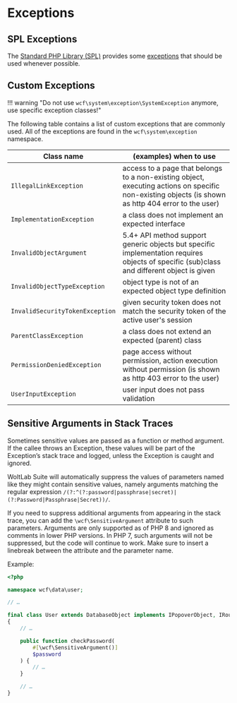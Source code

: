 # Exceptions

## SPL Exceptions

The [Standard PHP Library (SPL)](https://secure.php.net/manual/en/book.spl.php) provides some [exceptions](https://secure.php.net/manual/en/spl.exceptions.php) that should be used whenever possible.


## Custom Exceptions

!!! warning "Do not use `wcf\system\exception\SystemException` anymore, use specific exception classes!"

The following table contains a list of custom exceptions that are commonly used.
All of the exceptions are found in the `wcf\system\exception` namespace.

| Class name | (examples) when to use |
|-----------|------------------------|
| `IllegalLinkException` | access to a page that belongs to a non-existing object, executing actions on specific non-existing objects (is shown as http 404 error to the user) |
| `ImplementationException` | a class does not implement an expected interface |
| `InvalidObjectArgument` | <span class="label label-info">5.4+</span> API method support generic objects but specific implementation requires objects of specific (sub)class and different object is given |
| `InvalidObjectTypeException` | object type is not of an expected object type definition |
| `InvalidSecurityTokenException` | given security token does not match the security token of the active user's session |
| `ParentClassException` | a class does not extend an expected (parent) class |
| `PermissionDeniedException` | page access without permission, action execution without permission (is shown as http 403 error to the user) |
| `UserInputException` | user input does not pass validation |

## Sensitive Arguments in Stack Traces

Sometimes sensitive values are passed as a function or method argument.
If the callee throws an Exception, these values will be part of the Exception’s stack trace and logged, unless the Exception is caught and ignored.

WoltLab Suite will automatically suppress the values of parameters named like they might contain sensitive values, namely arguments matching the regular expression `/(?:^(?:password|passphrase|secret)|(?:Password|Passphrase|Secret))/`.

If you need to suppress additional arguments from appearing in the stack trace, you can add the `\wcf\SensitiveArgument` attribute to such parameters.
Arguments are only supported as of PHP 8 and ignored as comments in lower PHP versions.
In PHP 7, such arguments will not be suppressed, but the code will continue to work.
Make sure to insert a linebreak between the attribute and the parameter name.

Example:

```php title="wcfsetup/install/files/lib/data/user/User.class.php"
<?php

namespace wcf\data\user;

// …

final class User extends DatabaseObject implements IPopoverObject, IRouteController, IUserContent
{
    // …

    public function checkPassword(
        #[\wcf\SensitiveArgument()]
        $password
    ) {
        // …
    }

    // …
}
```
